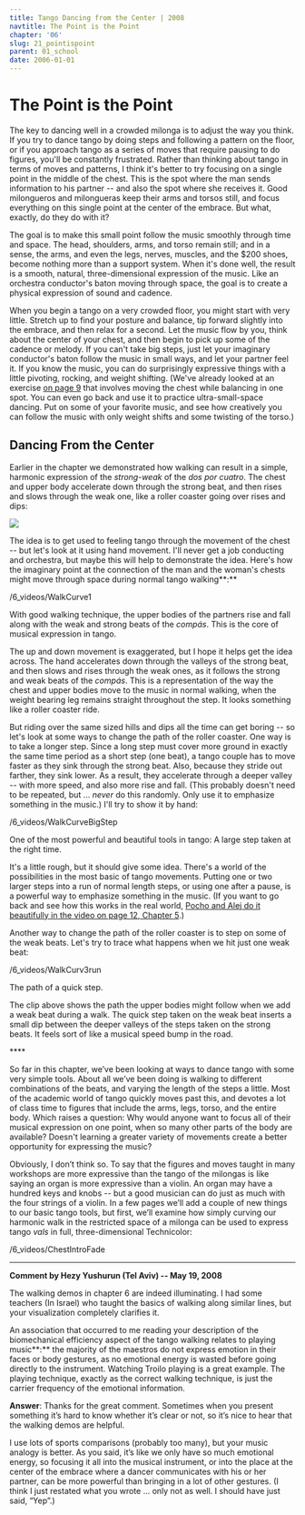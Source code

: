 ```yaml
---
title: Tango Dancing from the Center | 2008
navtitle: The Point is the Point
chapter: '06'
slug: 21_pointispoint
parent: 01_school
date: 2006-01-01
---
```


# The Point is the Point

The key to dancing well in a crowded milonga is to adjust the way you think. If you try to dance tango by doing steps and following a pattern on the floor, or if you approach tango as a series of moves that require pausing to do figures, you'll be constantly frustrated. Rather than thinking about tango in terms of moves and patterns, I think it's better to try focusing on a single point in the middle of the chest. This is the spot where the man sends information to his partner -- and also the spot where she receives it. Good milongueros and milongueras keep their arms and torsos still, and focus everything on this single point at the center of the embrace. But what, exactly, do they do with it?

The goal is to make this small point follow the music smoothly through time and space. The head, shoulders, arms, and torso remain still; and in a sense, the arms, and even the legs, nerves, muscles, and the $200 shoes, become nothing more than a support system. When it's done well, the result is a smooth, natural, three-dimensional expression of the music. Like an orchestra conductor's baton moving through space, the goal is to create a physical expression of sound and cadence.

When you begin a tango on a very crowded floor, you might start with very little. Stretch up to find your posture and balance, tip forward slightly into the embrace, and then relax for a second. Let the music flow by you, think about the center of your chest, and then begin to pick up some of the cadence or melody. If you can't take big steps, just let your imaginary conductor's baton follow the music in small ways, and let your partner feel it. If you know the music, you can do surprisingly expressive things with a little pivoting, rocking, and weight shifting. (We've already looked at an exercise [on page 9](/06/09_twist) that involves moving the chest while balancing in one spot. You can even go back and use it to practice ultra-small-space dancing. Put on some of your favorite music, and see how creatively you can follow the music with only weight shifts and some twisting of the torso.)

## Dancing From the Center

Earlier in the chapter we demonstrated how walking can result in a simple, harmonic expression of the _strong-weak_ of the _dos por cuatro_. The chest and upper body accelerate down through the strong beat, and then rises and slows through the weak one, like a roller coaster going over rises and dips:

![](/6_pics/strongweakwalkW2.jpg)

The idea is to get used to feeling tango through the movement of the chest -- but let's look at it using hand movement. I'll never get a job conducting and orchestra, but maybe this will help to demonstrate the idea. Here's how the imaginary point at the connection of the man and the woman's chests might move through space during normal tango walking**:**

/6_videos/WalkCurve1

With good walking technique, the upper bodies of the partners rise and fall along with
the weak and strong beats of the _compás_. This is the core of musical expression in tango.


The up and down movement is exaggerated, but I hope it helps get the idea across. The hand accelerates down through the valleys of the strong beat, and then slows and rises through the weak ones, as it follows the strong and weak beats of the _compás_. This is a representation of the way the chest and upper bodies move to the music in normal walking, when the weight bearing leg remains straight throughout the step. It looks something like a roller coaster ride.

But riding over the same sized hills and dips all the time can get boring -- so let's look at some ways to change the path of the roller coaster. One way is to take a longer step. Since a long step must cover more ground in exactly the same time period as a short step (one beat), a tango couple has to move faster as they sink through the strong beat. Also, because they stride out farther, they sink lower. As a result, they accelerate through a deeper valley -- with more speed, and also more rise and fall. (This probably doesn't need to be repeated, but ... _never_ do this randomly. Only use it to emphasize something in the music.) I'll try to show it by hand:

/6_videos/WalkCurveBigStep

One of the most powerful and beautiful tools in tango:  A large step taken at the right time.

It's a little rough, but it should give some idea. There's a world of the possibilities in the most basic of tango movements. Putting one or two larger steps into a run of normal length steps, or using one after a pause, is a powerful way to emphasize something in the music. (If you want to go back and see how this works in the real world, [Pocho and Alej do it beautifully in the video on page 12, Chapter 5](/05/27_pocho).)

Another way to change the path of the roller coaster is to step on some of the weak beats. Let's try to trace what happens when we hit just one weak beat:

/6_videos/WalkCurv3run

The path of a quick step.

The clip above shows the path the upper bodies might follow when we add a weak beat during a walk. The quick step taken on the weak beat inserts a small dip between the deeper valleys of the steps taken on the strong beats. It feels sort of like a musical speed bump in the road.

\*\*\*\*

So far in this chapter, we’ve been looking at ways to dance tango with some very simple tools. About all we’ve been doing is walking to different combinations of the beats, and varying the length of the steps a little. Most of the academic world of tango quickly moves past this, and devotes a lot of class time to figures that include the arms, legs, torso, and the entire body. Which raises a question: Why would anyone want to focus all of their musical expression on one point, when so many other parts of the body are available? Doesn't learning a greater variety of movements create a better opportunity for expressing the music?

Obviously, I don’t think so. To say that the figures and moves taught in many workshops are more expressive than the tango of the milongas is like saying an organ is more expressive than a violin. An organ may have a hundred keys and knobs -- but a good musician can do just as much with the four strings of a violin. In a few pages we’ll add a couple of new things to our basic tango tools, but first, we’ll examine how simply curving our harmonic walk in the restricted space of a milonga can be used to express tango _vals_ in full, three-dimensional Technicolor:

/6_videos/ChestIntroFade

-----

**Comment by Hezy Yushurun (Tel Aviv) -- May 19, 2008**

The walking demos in chapter 6 are indeed illuminating. I had some teachers (In Israel) who taught the basics of walking along similar lines, but your visualization completely clarifies it.

An association that occurred to me reading your description of the biomechanical efficiency aspect of the tango walking relates to playing music**:** the majority of the maestros do not express emotion in their faces or body gestures, as no emotional energy is wasted before going directly to the instrument. Watching Troilo playing is a great example. The playing technique, exactly as the correct walking technique, is just the carrier frequency of the emotional information.

**Answer**:
Thanks for the great comment. Sometimes when you present something it’s hard to know whether it’s clear or not, so it’s nice to hear that the walking demos are helpful.

I use lots of sports comparisons (probably too many), but your music analogy is better.
As you said, it’s like we only have so much emotional energy, so focusing it all into the musical instrument, or into the place at the center of the embrace where a dancer communicates with his or her partner, can be more powerful than bringing in a lot of other gestures.
(I think I just restated what you wrote ... only not as well. I should have just said, “Yep”.)
